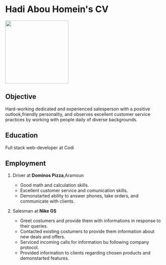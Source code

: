 # Hadi Abou Homein's **CV**

<img src="https://scontent.fbey12-1.fna.fbcdn.net/v/t1.6435-9/96764275_1838220796315319_6620613729400651776_n.jpg?_nc_cat=103&ccb=1-7&_nc_sid=09cbfe&_nc_ohc=O7QIyvT6f84AX-TPgCE&_nc_ht=scontent.fbey12-1.fna&oh=00_AfCcG4tjYbvffIzjzozOWElILGQ13jhLDwC3F7BKgG5pMw&oe=63AAA7C5 " width=200>

## **Objective**
Hard-working dedicated and experienced salesperson with a positive outlook,friendly personality, and observes excellent customer service practices by working with people daily of diverse backgrounds.
## **Education**
Full stack web-developer at Codi
## **Employment**
1. Driver at **Dominos Pizza**,Aramoun
    * Good math and calculation skills.
    * Excellent customer service and comunication skills.
    * Demonstarted ability to answer phones, take orders, and communicate with clients.

1. Salesman at **Nike GS**
    * Greet costumers and provide them with informations in response to their queries.
    * Contacted existing costumers to provide them information about new deals and offers.
    * Serviced incoming calls for information bu following company protocol.
    * Provided information to clients regarding chosen products and demonstarted features.